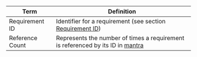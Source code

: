 
| **Term** | **Definition** |
| -------- | -------------- |
| Requirement ID | Identifier for a requirement (see section [Requirement ID](5-Requirements#requirement-id)) |
| Reference Count | Represents the number of times a requirement is referenced by its ID in [mantra](https://github.com/mhatzl/mantra) |

